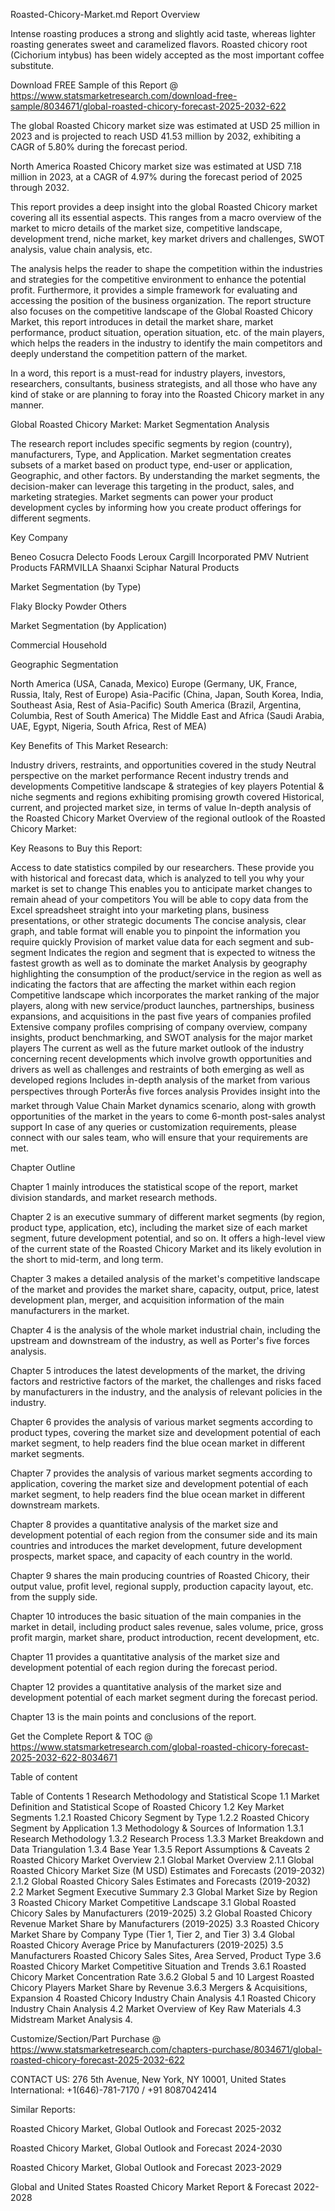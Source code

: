  Roasted-Chicory-Market.md
Report Overview

Intense roasting produces a strong and slightly acid taste, whereas lighter roasting generates sweet and caramelized flavors. Roasted chicory root (Cichorium intybus) has been widely accepted as the most important coffee substitute.

Download FREE Sample of this Report @ https://www.statsmarketresearch.com/download-free-sample/8034671/global-roasted-chicory-forecast-2025-2032-622


The global Roasted Chicory market size was estimated at USD 25 million in 2023 and is projected to reach USD 41.53 million by 2032, exhibiting a CAGR of 5.80% during the forecast period.



North America Roasted Chicory market size was estimated at USD 7.18 million in 2023, at a CAGR of 4.97% during the forecast period of 2025 through 2032.



This report provides a deep insight into the global Roasted Chicory market covering all its essential aspects. This ranges from a macro overview of the market to micro details of the market size, competitive landscape, development trend, niche market, key market drivers and challenges, SWOT analysis, value chain analysis, etc.



The analysis helps the reader to shape the competition within the industries and strategies for the competitive environment to enhance the potential profit. Furthermore, it provides a simple framework for evaluating and accessing the position of the business organization. The report structure also focuses on the competitive landscape of the Global Roasted Chicory Market, this report introduces in detail the market share, market performance, product situation, operation situation, etc. of the main players, which helps the readers in the industry to identify the main competitors and deeply understand the competition pattern of the market.



In a word, this report is a must-read for industry players, investors, researchers, consultants, business strategists, and all those who have any kind of stake or are planning to foray into the Roasted Chicory market in any manner.



Global Roasted Chicory Market: Market Segmentation Analysis



The research report includes specific segments by region (country), manufacturers, Type, and Application. Market segmentation creates subsets of a market based on product type, end-user or application, Geographic, and other factors. By understanding the market segments, the decision-maker can leverage this targeting in the product, sales, and marketing strategies. Market segments can power your product development cycles by informing how you create product offerings for different segments.



Key Company

Beneo
Cosucra
Delecto Foods
Leroux
Cargill Incorporated
PMV Nutrient Products
FARMVILLA
Shaanxi Sciphar Natural Products

Market Segmentation (by Type)

Flaky
Blocky
Powder
Others

Market Segmentation (by Application)

Commercial
Household

Geographic Segmentation

North America (USA, Canada, Mexico)
Europe (Germany, UK, France, Russia, Italy, Rest of Europe)
Asia-Pacific (China, Japan, South Korea, India, Southeast Asia, Rest of Asia-Pacific)
South America (Brazil, Argentina, Columbia, Rest of South America)
The Middle East and Africa (Saudi Arabia, UAE, Egypt, Nigeria, South Africa, Rest of MEA)

Key Benefits of This Market Research:

Industry drivers, restraints, and opportunities covered in the study
Neutral perspective on the market performance
Recent industry trends and developments
Competitive landscape & strategies of key players
Potential & niche segments and regions exhibiting promising growth covered
Historical, current, and projected market size, in terms of value
In-depth analysis of the Roasted Chicory Market
Overview of the regional outlook of the Roasted Chicory Market:

Key Reasons to Buy this Report:​​​​​​​

Access to date statistics compiled by our researchers. These provide you with historical and forecast data, which is analyzed to tell you why your market is set to change
This enables you to anticipate market changes to remain ahead of your competitors
You will be able to copy data from the Excel spreadsheet straight into your marketing plans, business presentations, or other strategic documents
The concise analysis, clear graph, and table format will enable you to pinpoint the information you require quickly
Provision of market value data for each segment and sub-segment
Indicates the region and segment that is expected to witness the fastest growth as well as to dominate the market
Analysis by geography highlighting the consumption of the product/service in the region as well as indicating the factors that are affecting the market within each region
Competitive landscape which incorporates the market ranking of the major players, along with new service/product launches, partnerships, business expansions, and acquisitions in the past five years of companies profiled
Extensive company profiles comprising of company overview, company insights, product benchmarking, and SWOT analysis for the major market players
The current as well as the future market outlook of the industry concerning recent developments which involve growth opportunities and drivers as well as challenges and restraints of both emerging as well as developed regions
Includes in-depth analysis of the market from various perspectives through PorterÂs five forces analysis
Provides insight into the market through Value Chain
Market dynamics scenario, along with growth opportunities of the market in the years to come
6-month post-sales analyst support
In case of any queries or customization requirements, please connect with our sales team, who will ensure that your requirements are met.

Chapter Outline

Chapter 1 mainly introduces the statistical scope of the report, market division standards, and market research methods.



Chapter 2 is an executive summary of different market segments (by region, product type, application, etc), including the market size of each market segment, future development potential, and so on. It offers a high-level view of the current state of the Roasted Chicory Market and its likely evolution in the short to mid-term, and long term.



Chapter 3 makes a detailed analysis of the market's competitive landscape of the market and provides the market share, capacity, output, price, latest development plan, merger, and acquisition information of the main manufacturers in the market.



Chapter 4 is the analysis of the whole market industrial chain, including the upstream and downstream of the industry, as well as Porter's five forces analysis.



Chapter 5 introduces the latest developments of the market, the driving factors and restrictive factors of the market, the challenges and risks faced by manufacturers in the industry, and the analysis of relevant policies in the industry.



Chapter 6 provides the analysis of various market segments according to product types, covering the market size and development potential of each market segment, to help readers find the blue ocean market in different market segments.



Chapter 7 provides the analysis of various market segments according to application, covering the market size and development potential of each market segment, to help readers find the blue ocean market in different downstream markets.



Chapter 8 provides a quantitative analysis of the market size and development potential of each region from the consumer side and its main countries and introduces the market development, future development prospects, market space, and capacity of each country in the world.



Chapter 9 shares the main producing countries of Roasted Chicory, their output value, profit level, regional supply, production capacity layout, etc. from the supply side.



Chapter 10 introduces the basic situation of the main companies in the market in detail, including product sales revenue, sales volume, price, gross profit margin, market share, product introduction, recent development, etc.



Chapter 11 provides a quantitative analysis of the market size and development potential of each region during the forecast period.



Chapter 12 provides a quantitative analysis of the market size and development potential of each market segment during the forecast period.



Chapter 13 is the main points and conclusions of the report.

Get the Complete Report & TOC @ https://www.statsmarketresearch.com/global-roasted-chicory-forecast-2025-2032-622-8034671

Table of content

Table of Contents
1 Research Methodology and Statistical Scope
1.1 Market Definition and Statistical Scope of Roasted Chicory
1.2 Key Market Segments
1.2.1 Roasted Chicory Segment by Type
1.2.2 Roasted Chicory Segment by Application
1.3 Methodology & Sources of Information
1.3.1 Research Methodology
1.3.2 Research Process
1.3.3 Market Breakdown and Data Triangulation
1.3.4 Base Year
1.3.5 Report Assumptions & Caveats
2 Roasted Chicory Market Overview
2.1 Global Market Overview
2.1.1 Global Roasted Chicory Market Size (M USD) Estimates and Forecasts (2019-2032)
2.1.2 Global Roasted Chicory Sales Estimates and Forecasts (2019-2032)
2.2 Market Segment Executive Summary
2.3 Global Market Size by Region
3 Roasted Chicory Market Competitive Landscape
3.1 Global Roasted Chicory Sales by Manufacturers (2019-2025)
3.2 Global Roasted Chicory Revenue Market Share by Manufacturers (2019-2025)
3.3 Roasted Chicory Market Share by Company Type (Tier 1, Tier 2, and Tier 3)
3.4 Global Roasted Chicory Average Price by Manufacturers (2019-2025)
3.5 Manufacturers Roasted Chicory Sales Sites, Area Served, Product Type
3.6 Roasted Chicory Market Competitive Situation and Trends
3.6.1 Roasted Chicory Market Concentration Rate
3.6.2 Global 5 and 10 Largest Roasted Chicory Players Market Share by Revenue
3.6.3 Mergers & Acquisitions, Expansion
4 Roasted Chicory Industry Chain Analysis
4.1 Roasted Chicory Industry Chain Analysis
4.2 Market Overview of Key Raw Materials
4.3 Midstream Market Analysis
4.

Customize/Section/Part Purchase @ https://www.statsmarketresearch.com/chapters-purchase/8034671/global-roasted-chicory-forecast-2025-2032-622

CONTACT US:
276 5th Avenue, New York, NY 10001, United States
International: +1(646)-781-7170 / +91 8087042414


Similar Reports:

Roasted Chicory Market, Global Outlook and Forecast 2025-2032

Roasted Chicory Market, Global Outlook and Forecast 2024-2030

Roasted Chicory Market, Global Outlook and Forecast 2023-2029

Global and United States Roasted Chicory Market Report & Forecast 2022-2028
